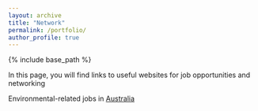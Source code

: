 ```yaml
---
layout: archive
title: "Network"
permalink: /portfolio/
author_profile: true
---
```

{% include base_path %}

In this page, you will find links to useful websites for job opportunities and networking

Environmental-related jobs in [Australia](https://nrmjobs.com.au/jobs/ecology-zoology-botany)
